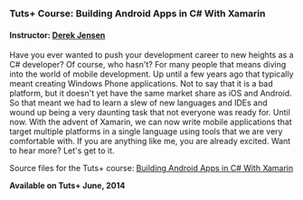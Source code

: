 ### Tuts+ Course: Building Android Apps in C# With Xamarin
#### Instructor: [Derek Jensen](https://tutsplus.com/authors/derek-jensen)

Have you ever wanted to push your development career to new heights as a C# developer?  Of course, who hasn't?  For many people that means diving into the world of mobile development.  Up until a few years ago that typically meant creating Windows Phone applications.  Not to say that it is a bad platform, but it doesn't yet have the same market share as iOS and Android.  So that meant we had to learn a slew of new languages and IDEs and wound up being a very daunting task that not everyone was ready for.  Until now.  With the advent of Xamarin, we can now write mobile applications that target multiple platforms in a single language using tools that we are very comfortable with.  If you are anything like me, you are already excited.  Want to hear more?  Let's get to it.

Source files for the Tuts+ course: [Building Android Apps in C# With Xamarin](https://courses.tutsplus.com/courses/building-android-apps-in-c-with-xamarin)

**Available on Tuts+ June, 2014**
